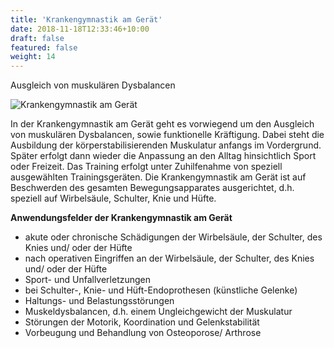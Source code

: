 ```yaml
---
title: 'Krankengymnastik am Gerät'
date: 2018-11-18T12:33:46+10:00
draft: false
featured: false
weight: 14
---
```


Ausgleich von muskulären Dysbalancen

![Krankengymnastik am Gerät](/images/headers/test/thomas-ricklin-thiry-physiotherapeut-krankengymnastik-am-geraet.JPG)

In der Krankengymnastik am Gerät geht es vorwiegend um den Ausgleich von muskulären Dysbalancen, sowie funktionelle Kräftigung. Dabei steht die Ausbildung der körperstabilisierenden Muskulatur anfangs im Vordergrund. Später erfolgt dann wieder die Anpassung an den Alltag hinsichtlich Sport oder Freizeit. Das Training erfolgt unter Zuhilfenahme von speziell ausgewählten Trainingsgeräten. Die Krankengymnastik am Gerät ist auf Beschwerden des gesamten Bewegungsapparates ausgerichtet, d.h. speziell auf Wirbelsäule, Schulter, Knie und Hüfte.

**Anwendungsfelder der Krankengymnastik am Gerät**

- akute oder chronische Schädigungen der Wirbelsäule, der Schulter, des Knies und/ oder der Hüfte
- nach operativen Eingriffen an der Wirbelsäule, der Schulter, des Knies und/ oder der Hüfte
- Sport- und Unfallverletzungen
- bei Schulter-, Knie- und Hüft-Endoprothesen (künstliche Gelenke)
- Haltungs- und Belastungsstörungen
- Muskeldysbalancen, d.h. einem Ungleichgewicht der Muskulatur
- Störungen der Motorik, Koordination und Gelenkstabilität
- Vorbeugung und Behandlung von Osteoporose/ Arthrose
